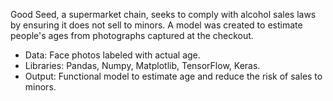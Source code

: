 Good Seed, a supermarket chain, seeks to comply with alcohol sales laws by ensuring it does not sell to minors. A model was created to estimate people's ages from photographs captured at the checkout.

- Data: Face photos labeled with actual age.
- Libraries: Pandas, Numpy, Matplotlib, TensorFlow, Keras.
- Output: Functional model to estimate age and reduce the risk of sales to minors.
